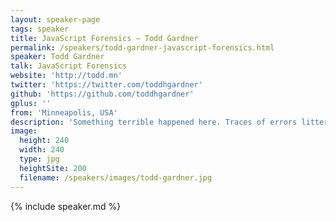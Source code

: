 ```yaml
---
layout: speaker-page
tags: speaker
title: JavaScript Forensics – Todd Gardner
permalink: /speakers/todd-gardner-javascript-forensics.html
speaker: Todd Gardner
talk: JavaScript Forensics
website: 'http://todd.mn'
twitter: 'https://twitter.com/toddhgardner'
github: 'https://github.com/toddhgardner'
gplus: ''
from: 'Minneapolis, USA'
description: 'Something terrible happened here. Traces of errors litter the floor; memory leaking from cracks in the ceiling. Someone lost their object context in the corner. Everything reeks of jank. In this session, a JavaScript error tracking expert breaks down a series of common and complex crimes against web applications. You’ll leave the session armed with techniques and tools to detect, diagnose, and fix your JavaScript web applications. Bring your bugs and let’s fix up our web.'
image:
  height: 240
  width: 240
  type: jpg
  heightSite: 200
  filename: /speakers/images/todd-gardner.jpg
---
```


{% include speaker.md %}
